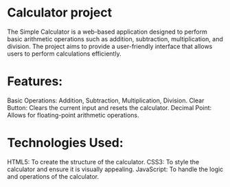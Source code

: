 # Calculator project

The Simple Calculator is a web-based application designed to perform basic arithmetic operations such as addition, subtraction, multiplication, and division. The project aims to provide a user-friendly interface that allows users to perform calculations efficiently.

# Features:

Basic Operations: Addition, Subtraction, Multiplication, Division.
Clear Button: Clears the current input and resets the calculator.
Decimal Point: Allows for floating-point arithmetic operations.

# Technologies Used:

HTML5: To create the structure of the calculator.
CSS3: To style the calculator and ensure it is visually appealing.
JavaScript: To handle the logic and operations of the calculator.
